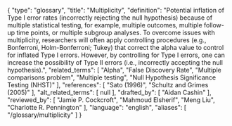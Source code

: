 {
    "type": "glossary",
    "title": "Multiplicity",
    "definition": "Potential inflation of Type I error rates (incorrectly rejecting the null hypothesis) because of multiple statistical testing, for example, multiple outcomes, multiple follow-up time points, or multiple subgroup analyses. To overcome issues with multiplicity, researchers will often apply controlling procedures (e.g., Bonferroni, Holm-Bonferroni; Tukey) that correct the alpha value to control for inflated Type I errors. However, by controlling for Type I errors, one can increase the possibility of Type II errors (i.e., incorrectly accepting the null hypothesis).",
    "related_terms": [
        "Alpha",
        "False Discovery Rate",
        "Multiple comparisons problem",
        "Multiple testing",
        "Null Hypothesis Significance Testing (NHST)"
    ],
    "references": [
        "Sato (1996)",
        "Schultz and Grimes (2005)"
    ],
    "alt_related_terms": [
        null
    ],
    "drafted_by": [
        "Aidan Cashin"
    ],
    "reviewed_by": [
        "Jamie P. Cockcroft",
        "Mahmoud Elsherif",
        "Meng Liu",
        "Charlotte R. Pennington"
    ],
    "language": "english",
    "aliases": [
        "/glossary/multiplicity"
    ]
}